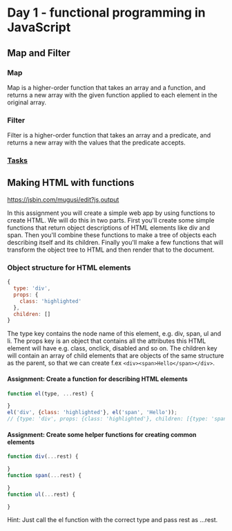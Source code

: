 # Day 1 - functional programming in JavaScript

## Map and Filter
### Map
Map is a higher-order function that takes an array and a function, and returns a new array with the given function applied to each element in the original array. 

### Filter
Filter is a higher-order function that takes an array and a predicate, and returns a new array with the values that the predicate accepts.

### [Tasks](http://jsbin.com/wudefe/52/edit?js,console)

## Making HTML with functions

https://jsbin.com/mugusi/edit?js,output

In this assignment you will create a simple web app by using functions to create HTML. We will do this in two parts. First you'll create some simple functions that return object descriptions of HTML elements like div and span. Then you'll combine these functions to make a tree of objects each describing itself and its children. Finally you'll make a few functions that will transform the object tree to HTML and then render that to the document.

### Object structure for HTML elements

```javascript
{
  type: 'div',
  props: {
    class: 'highlighted'
  },
  children: []
}
```
The type key contains the node name of this element, e.g. div, span, ul and li. The props key is an object that contains all the attributes this HTML element will have e.g. class, onclick, disabled and so on. The children key will contain an array of child elements that are objects of the same structure as the parent, so that we can create f.ex `<div><span>Hello</span></div>`.

#### Assignment: Create a function for describing HTML elements
```javascript
function el(type, ...rest) {

}
el('div', {class: 'highlighted'}, el('span', 'Hello'));
// {type: 'div', props: {class: 'highlighted'}, children: [{type: 'span', children: ['Hello']}]}
```
#### Assignment: Create some helper functions for creating common elements
```javascript
function div(...rest) {

}
function span(...rest) {

}
function ul(...rest) {

}
```
Hint: Just call the el function with the correct type and pass rest as ...rest.
